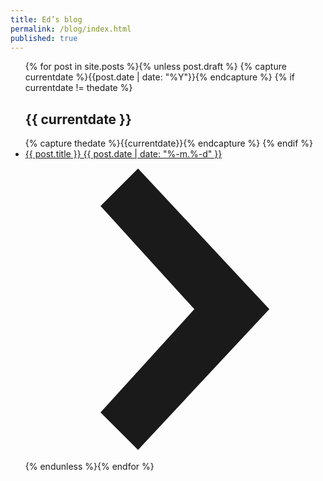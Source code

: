 ```yaml
---
title: Ed’s blog
permalink: /blog/index.html
published: true
---
```


<ul class="list pl0 mt0 measure center">{% for post in site.posts %}{% unless post.draft %}
{% capture currentdate %}{{post.date | date: "%Y"}}{% endcapture %}
{% if currentdate != thedate %}
<h2 class="tc">{{ currentdate }}</h2>{% capture thedate %}{{currentdate}}{% endcapture %}
{% endif %}
  <li>
  	<a class="flex items-center lh-copy pa3 bb b--black-10 hover-bg-dark-gray white" href="{{post.url}}">
      <div class="flex-auto">{{ post.title }} {{ post.date | date: "%-m.%-d" }}</div>
      <svg class="w1 gray" data-icon="chevronRight" viewBox="0 0 32 32" style="fill:currentcolor"><title>chevronRight icon</title><path d="M12 1 L26 16 L12 31 L8 27 L18 16 L8 5 z"></path></svg>
    </a>
  </li>
{% endunless %}{% endfor %}
</ul>
